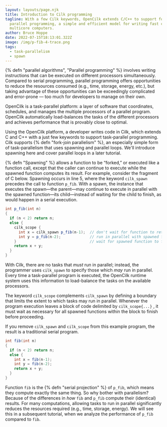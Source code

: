```yaml
---
layout: layouts/page.njk
title: Introduction to Cilk programming
tagline: With a few Cilk keywords, OpenCilk extends C/C++ to support fork-join
  parallel programming, a simple and efficient model for writing fast code for
  multicore computers.
author: Bruce Hoppe
date: 2022-07-15T18:13:01.322Z
image: /img/p-fib-4-trace.png
tags:
  - task-parallelism
  - spawn
---
```

{% defn "parallel algorithms", "Parallel programming" %} involves writing instructions that can be executed on different processors simultaneously. Compared to serial programming, parallel programming offers opportunities to reduce the resources consumed (e.g., time, storage, energy, etc.), but taking advantage of these opportunities can be exceedingly complicated and error-prone &mdash; too much for developers to manage on their own. 

OpenCilk is a task-parallel platform: a layer of software that coordinates, schedules, and manages the multiple processors of a parallel program. OpenCilk automatically load-balances the tasks of the different processors and achieves performance that is provably close to optimal.

Using the OpenCilk platform, a developer writes code in Cilk, which extends C and C++ with a just few keywords to support task-parallel programming. Cilk supports {% defn "fork-join parallelism" %}, an especially simple form of task-parallelism that uses spawning and parallel loops. We'll introduce spawning here
and cover parallel loops in a later tutorial.

{% defn "Spawning" %} allows a function to be “forked,” or executed like a function call, except that the caller can continue to execute while the spawned function computes its result. For example, consider the fragment of C below. 
Spawning occurs in line 5, where the keyword `cilk_spawn` precedes the call to function `p_fib`.
With a spawn, the instance that executes the spawn&mdash;the parent&mdash;may continue to execute in parallel with the spawned function&mdash;its child&mdash;instead of waiting for the child to finish, as would happen in a serial execution.

```c#
int p_fib(int n)
{
  if (n < 2) return n;
  else {
    cilk_scope {
      int x = cilk_spawn p_fib(n-1);  // don't wait for function to return
      int y = p_fib(n-2);             // run in parallel with spawned function
    }                                 // wait for spawned function to finish
    return x + y;
  }
}
```

With Cilk, there are no tasks that *must* run in parallel; instead,
the programmer uses `cilk_spawn` to specify those which *may* run in parallel.
Every time a task-parallel program is executed, the OpenCilk runtime system uses this information to load-balance the tasks on the available processors.

The keyword `cilk_scope` complements `cilk_spawn` by defining a boundary that limits the extent to which tasks may run in parallel.
Whenever the program execution leaves a block of code delimited by `cilk_scope{...}` , it must wait as necessary for all spawned functions within the block to finish before proceeding.

If you remove `cilk_spawn` and `cilk_scope` from this example program, the result is a traditional serial program.

```c#
int fib(int n)
{
  if (n < 2) return n;
  else {
    int x = fib(n-1);
    int y = fib(n-2);
    return x + y;
  }
}
```

Function `fib` is the {% defn "serial projection" %} of `p_fib`,
which means they compute exactly the same thing.
So why bother with parallelism?
Because of the differences in *how* `fib` and `p_fib` compute their (identical) results.
For many computations, allowing tasks to run in parallel significantly reduces the resources required (e.g., time, storage, energy).
We will see this in a subsequent tutorial, when we analyze the performance of `p_fib` compared to `fib`.